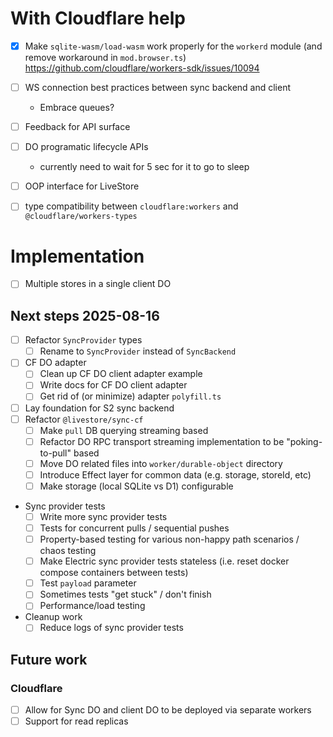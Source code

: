 # With Cloudflare help

- [x] Make `sqlite-wasm/load-wasm` work properly for the `workerd` module (and remove workaround in `mod.browser.ts`) https://github.com/cloudflare/workers-sdk/issues/10094
- [ ] WS connection best practices between sync backend and client
  - Embrace queues?
- [ ] Feedback for API surface
- [ ] DO programatic lifecycle APIs
  - currently need to wait for 5 sec for it to go to sleep

- [ ] OOP interface for LiveStore
- [ ] type compatibility between `cloudflare:workers` and `@cloudflare/workers-types`

# Implementation

- [ ] Multiple stores in a single client DO

## Next steps 2025-08-16

- [ ] Refactor `SyncProvider` types
  - [ ] Rename to `SyncProvider` instead of `SyncBackend`
- [ ] CF DO adapter
  - [ ] Clean up CF DO client adapter example
  - [ ] Write docs for CF DO client adapter
  - [ ] Get rid of (or minimize) adapter `polyfill.ts`
- [ ] Lay foundation for S2 sync backend
- [ ] Refactor `@livestore/sync-cf`
  - [ ] Make `pull` DB querying streaming based
  - [ ] Refactor DO RPC transport streaming implementation to be "poking-to-pull" based
  - [ ] Move DO related files into `worker/durable-object` directory
  - [ ] Introduce Effect layer for common data (e.g. storage, storeId, etc)
  - [ ] Make storage (local SQLite vs D1) configurable
- Sync provider tests
  - [ ] Write more sync provider tests
  - [ ] Tests for concurrent pulls / sequential pushes
  - [ ] Property-based testing for various non-happy path scenarios / chaos testing
  - [ ] Make Electric sync provider tests stateless (i.e. reset docker compose containers between tests)
  - [ ] Test `payload` parameter
  - [ ] Sometimes tests "get stuck" / don't finish
  - [ ] Performance/load testing
- Cleanup work
  - [ ] Reduce logs of sync provider tests

## Future work

### Cloudflare

- [ ] Allow for Sync DO and client DO to be deployed via separate workers
- [ ] Support for read replicas